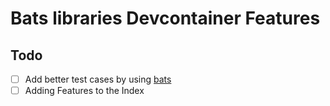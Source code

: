 # Bats libraries Devcontainer Features


## Todo

- [ ] Add better test cases by using [bats](ghcr.io/edouard-lopez/devcontainer-features/bats:0)
- [ ] Adding Features to the Index
